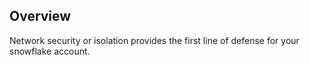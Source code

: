 ## Overview

Network security or isolation provides the first line of defense for your snowflake account.
